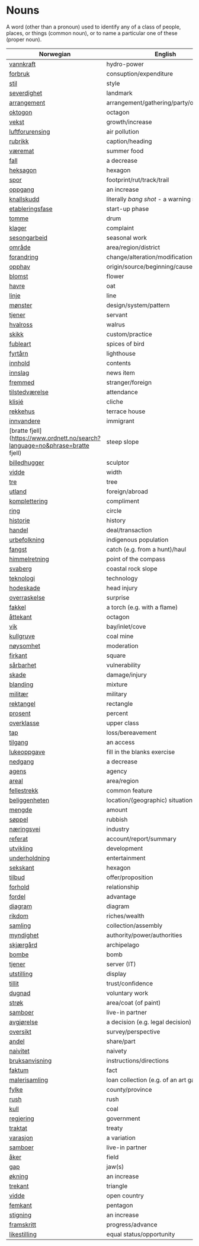 # Nouns

A word (other than a pronoun) used to identify any of a class of people, places, or things (common noun), or to name a particular one of these (proper noun).

| Norwegian | English | Gender |
| --- | --- | --- |
| [vannkraft](https://www.ordnett.no/search?language=no&phrase=vannkraft) | hydro-power | m |
| [forbruk](https://www.ordnett.no/search?language=no&phrase=forbruk) | consuption/expenditure | i |
| [stil](https://www.ordnett.no/search?language=no&phrase=stil) | style | m |
| [severdighet](https://www.ordnett.no/search?language=no&phrase=severdighet) | landmark | m |
| [arrangement](https://www.ordnett.no/search?language=no&phrase=arrangement) | arrangement/gathering/party/organisation | i |
| [oktogon](https://www.ordnett.no/search?language=no&phrase=oktogon) | octagon | m |
| [vekst](https://www.ordnett.no/search?language=no&phrase=vekst) | growth/increase | m |
| [luftforurensing](https://www.ordnett.no/search?language=no&phrase=luftforurensing) | air pollution | m |
| [rubrikk](https://www.ordnett.no/search?language=no&phrase=rubrikk) | caption/heading | m |
| [væremat](https://www.ordnett.no/search?language=no&phrase=væremat) | summer food | m |
| [fall](https://www.ordnett.no/search?language=no&phrase=fall) | a decrease | i |
| [heksagon](https://www.ordnett.no/search?language=no&phrase=heksagon) | hexagon | m |
| [spor](https://www.ordnett.no/search?language=no&phrase=spor) | footprint/rut/track/trail | i |
| [oppgang](https://www.ordnett.no/search?language=no&phrase=oppgang) | an increase | m |
| [knallskudd](https://www.ordnett.no/search?language=no&phrase=knallskudd) | literally _bang shot_ - a warning shot gun | i |
| [etableringsfase](https://www.ordnett.no/search?language=no&phrase=etableringsfase) | start-up phase | m |
| [tomme](https://www.ordnett.no/search?language=no&phrase=tomme) | drum | m |
| [klager](https://www.ordnett.no/search?language=no&phrase=klager) | complaint | m |
| [sesongarbeid](https://www.ordnett.no/search?language=no&phrase=sesongarbeid) | seasonal work | i |
| [område](https://www.ordnett.no/search?language=no&phrase=område) | area/region/district | i |
| [forandring](https://www.ordnett.no/search?language=no&phrase=forandring) | change/alteration/modification | m |
| [opphav](https://www.ordnett.no/search?language=no&phrase=opphav) | origin/source/beginning/cause | i |
| [blomst](https://www.ordnett.no/search?language=no&phrase=blomst) | flower | m |
| [havre](https://www.ordnett.no/search?language=no&phrase=havre) | oat | m |
| [linje](https://www.ordnett.no/search?language=no&phrase=linje) | line | m |
| [mønster](https://www.ordnett.no/search?language=no&phrase=mønster) | design/system/pattern | i |
| [tjener](https://www.ordnett.no/search?language=no&phrase=tjener) | servant | m |
| [hvalross](https://www.ordnett.no/search?language=no&phrase=hvalross) | walrus | m |
| [skikk](https://www.ordnett.no/search?language=no&phrase=skikk) | custom/practice | m |
| [fubleart](https://www.ordnett.no/search?language=no&phrase=fubleart) | spices of bird | m/f |
| [fyrtårn](https://www.ordnett.no/search?language=no&phrase=fyrtårn) | lighthouse | i |
| [innhold](https://www.ordnett.no/search?language=no&phrase=innhold) | contents | i |
| [innslag](https://www.ordnett.no/search?language=no&phrase=innslag) | news item | i |
| [fremmed](https://www.ordnett.no/search?language=no&phrase=fremmed) | stranger/foreign | m |
| [tilstedværelse](https://www.ordnett.no/search?language=no&phrase=tilstedværelse) | attendance | i |
| [klisjé](https://www.ordnett.no/search?language=no&phrase=klisjé) | cliche | m |
| [rekkehus](https://www.ordnett.no/search?language=no&phrase=rekkehus) | terrace house | i |
| [innvandere](https://www.ordnett.no/search?language=no&phrase=innvandere) | immigrant | m |
| [bratte fjell](https://www.ordnett.no/search?language=no&phrase=bratte fjell) | steep slope | m |
| [billedhugger](https://www.ordnett.no/search?language=no&phrase=billedhugger) | sculptor | m |
| [vidde](https://www.ordnett.no/search?language=no&phrase=vidde) | width | m/f |
| [tre](https://www.ordnett.no/search?language=no&phrase=tre) | tree | i |
| [utland](https://www.ordnett.no/search?language=no&phrase=utland) | foreign/abroad | m |
| [komplettering](https://www.ordnett.no/search?language=no&phrase=komplettering) | compliment | m |
| [ring](https://www.ordnett.no/search?language=no&phrase=ring) | circle | m |
| [historie](https://www.ordnett.no/search?language=no&phrase=historie) | history | m/f |
| [handel](https://www.ordnett.no/search?language=no&phrase=handel) | deal/transaction | m |
| [urbefolkning](https://www.ordnett.no/search?language=no&phrase=urbefolkning) | indigenous population | m |
| [fangst](https://www.ordnett.no/search?language=no&phrase=fangst) | catch (e.g. from a hunt)/haul | m |
| [himmelretning](https://www.ordnett.no/search?language=no&phrase=himmelretning) | point of the compass | m |
| [svaberg](https://www.ordnett.no/search?language=no&phrase=svaberg) | coastal rock slope | i |
| [teknologi](https://www.ordnett.no/search?language=no&phrase=teknologi) | technology | m |
| [hodeskade](https://www.ordnett.no/search?language=no&phrase=hodeskade) | head injury | m |
| [overraskelse](https://www.ordnett.no/search?language=no&phrase=overraskelse) | surprise | m |
| [fakkel](https://www.ordnett.no/search?language=no&phrase=fakkel) | a torch (e.g. with a flame) | m |
| [åttekant](https://www.ordnett.no/search?language=no&phrase=åttekant) | octagon | m |
| [vik](https://www.ordnett.no/search?language=no&phrase=vik) | bay/inlet/cove | m |
| [kullgruve](https://www.ordnett.no/search?language=no&phrase=kullgruve) | coal mine | m |
| [nøysomhet](https://www.ordnett.no/search?language=no&phrase=nøysomhet) | moderation | m |
| [firkant](https://www.ordnett.no/search?language=no&phrase=firkant) | square | m |
| [sårbarhet](https://www.ordnett.no/search?language=no&phrase=sårbarhet) | vulnerability | m |
| [skade](https://www.ordnett.no/search?language=no&phrase=skade) | damage/injury | m |
| [blanding](https://www.ordnett.no/search?language=no&phrase=blanding) | mixture | m |
| [militær](https://www.ordnett.no/search?language=no&phrase=militær) | military | m |
| [rektangel](https://www.ordnett.no/search?language=no&phrase=rektangel) | rectangle | i |
| [prosent](https://www.ordnett.no/search?language=no&phrase=prosent) | percent | m |
| [overklasse](https://www.ordnett.no/search?language=no&phrase=overklasse) | upper class | m |
| [tap](https://www.ordnett.no/search?language=no&phrase=tap) | loss/bereavement | i |
| [tilgang](https://www.ordnett.no/search?language=no&phrase=tilgang) | an access | i |
| [lukeoppgave](https://www.ordnett.no/search?language=no&phrase=lukeoppgave) | fill in the blanks exercise | m |
| [nedgang](https://www.ordnett.no/search?language=no&phrase=nedgang) | a decrease | m |
| [agens](https://www.ordnett.no/search?language=no&phrase=agens) | agency | m |
| [areal](https://www.ordnett.no/search?language=no&phrase=areal) | area/region | i |
| [fellestrekk](https://www.ordnett.no/search?language=no&phrase=fellestrekk) | common feature | i |
| [beliggenheten](https://www.ordnett.no/search?language=no&phrase=beliggenheten) | location/(geographic) situation | m/f |
| [mengde](https://www.ordnett.no/search?language=no&phrase=mengde) | amount | m |
| [søppel](https://www.ordnett.no/search?language=no&phrase=søppel) | rubbish | i |
| [næringsvei](https://www.ordnett.no/search?language=no&phrase=næringsvei) | industry | m |
| [referat](https://www.ordnett.no/search?language=no&phrase=referat) | account/report/summary | i |
| [utvikling](https://www.ordnett.no/search?language=no&phrase=utvikling) | development | m |
| [underholdning](https://www.ordnett.no/search?language=no&phrase=underholdning) | entertainment | m |
| [sekskant](https://www.ordnett.no/search?language=no&phrase=sekskant) | hexagon | m |
| [tilbud](https://www.ordnett.no/search?language=no&phrase=tilbud) | offer/proposition | i |
| [forhold](https://www.ordnett.no/search?language=no&phrase=forhold) | relationship | i |
| [fordel](https://www.ordnett.no/search?language=no&phrase=fordel) | advantage | m |
| [diagram](https://www.ordnett.no/search?language=no&phrase=diagram) | diagram | i |
| [rikdom](https://www.ordnett.no/search?language=no&phrase=rikdom) | riches/wealth | m |
| [samling](https://www.ordnett.no/search?language=no&phrase=samling) | collection/assembly | m |
| [myndighet](https://www.ordnett.no/search?language=no&phrase=myndighet) | authority/power/authorities | m |
| [skjærgård](https://www.ordnett.no/search?language=no&phrase=skjærgård) | archipelago | m |
| [bombe](https://www.ordnett.no/search?language=no&phrase=bombe) | bomb | m |
| [tjener](https://www.ordnett.no/search?language=no&phrase=tjener) | server (IT) | m |
| [utstilling](https://www.ordnett.no/search?language=no&phrase=utstilling) | display | m |
| [tillit](https://www.ordnett.no/search?language=no&phrase=tillit) | trust/confidence | m |
| [dugnad](https://www.ordnett.no/search?language=no&phrase=dugnad) | voluntary work | m |
| [strøk](https://www.ordnett.no/search?language=no&phrase=strøk) | area/coat (of paint) | i |
| [samboer](https://www.ordnett.no/search?language=no&phrase=samboer) | live-in partner | m |
| [avgjørelse](https://www.ordnett.no/search?language=no&phrase=avgjørelse) | a decision (e.g. legal decision) | m |
| [oversikt](https://www.ordnett.no/search?language=no&phrase=oversikt) | survey/perspective | m |
| [andel](https://www.ordnett.no/search?language=no&phrase=andel) | share/part | m |
| [naivitet](https://www.ordnett.no/search?language=no&phrase=naivitet) | naivety | m |
| [bruksanvisning](https://www.ordnett.no/search?language=no&phrase=bruksanvisning) | instructions/directions | m |
| [faktum](https://www.ordnett.no/search?language=no&phrase=faktum) | fact | i |
| [malerisamling](https://www.ordnett.no/search?language=no&phrase=malerisamling) | loan collection (e.g. of an art gallery) | m |
| [fylke](https://www.ordnett.no/search?language=no&phrase=fylke) | county/province | i |
| [rush](https://www.ordnett.no/search?language=no&phrase=rush) | rush | i |
| [kull](https://www.ordnett.no/search?language=no&phrase=kull) | coal | i |
| [regjering](https://www.ordnett.no/search?language=no&phrase=regjering) | government | m |
| [traktat](https://www.ordnett.no/search?language=no&phrase=traktat) | treaty | m |
| [varasjon](https://www.ordnett.no/search?language=no&phrase=varasjon) | a variation | m |
| [samboer](https://www.ordnett.no/search?language=no&phrase=samboer) | live-in partner | m |
| [åker](https://www.ordnett.no/search?language=no&phrase=åker) | field | m |
| [gap](https://www.ordnett.no/search?language=no&phrase=gap) | jaw(s) | m |
| [økning](https://www.ordnett.no/search?language=no&phrase=økning) | an increase | m |
| [trekant](https://www.ordnett.no/search?language=no&phrase=trekant) | triangle | m |
| [vidde](https://www.ordnett.no/search?language=no&phrase=vidde) | open country | m |
| [femkant](https://www.ordnett.no/search?language=no&phrase=femkant) | pentagon | m |
| [stigning](https://www.ordnett.no/search?language=no&phrase=stigning) | an increase | m |
| [framskritt](https://www.ordnett.no/search?language=no&phrase=framskritt) | progress/advance | i |
| [likestilling](https://www.ordnett.no/search?language=no&phrase=likestilling) | equal status/opportunity | m |

